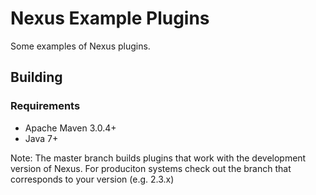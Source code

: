 <!--

    Copyright (c) 2007-2012 Sonatype, Inc. All rights reserved.

    This program is licensed to you under the Apache License Version 2.0,
    and you may not use this file except in compliance with the Apache License Version 2.0.
    You may obtain a copy of the Apache License Version 2.0 at http://www.apache.org/licenses/LICENSE-2.0.

    Unless required by applicable law or agreed to in writing,
    software distributed under the Apache License Version 2.0 is distributed on an
    "AS IS" BASIS, WITHOUT WARRANTIES OR CONDITIONS OF ANY KIND, either express or implied.
    See the Apache License Version 2.0 for the specific language governing permissions and limitations there under.

-->
# Nexus Example Plugins

Some examples of Nexus plugins.

## Building

### Requirements

* Apache Maven 3.0.4+
* Java 7+

Note: The master branch builds plugins that work with the development version of Nexus.  For produciton systems check out the branch that corresponds to your version (e.g. 2.3.x)
